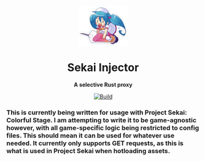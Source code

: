 <div align="center">
   <img align="center" width="128px" src="logo.png" />
	<h1 align="center"><b>Sekai Injector</b></h1>
	<p align="center">
		<b>A selective Rust proxy</b>
    <br />
  </p>
	
[![Build](https://github.com/timothyhay256/Sekai-Injector/actions/workflows/rust.yml/badge.svg)](https://github.com/timothyhay256/Sekai-Injector/actions/workflows/rust.yml)
</div>  

### This is currently being written for usage with Project Sekai: Colorful Stage. I am attempting to write it to be game-agnostic however, with all game-specific logic being restricted to config files. This should mean it can be used for whatever use needed. It currently only supports GET requests, as this is what is used in Project Sekai when hotloading assets.

